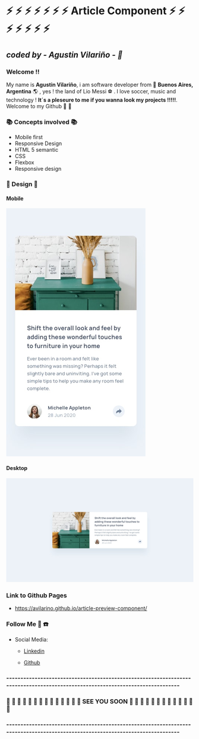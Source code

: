 # :zap: :zap: :zap: :zap: :zap: :zap: :zap: Article Component :zap: :zap: :zap: :zap: :zap: :zap: :zap:
## *coded by - **Agustin Vilariño** -  :saxophone:*

### Welcome !!
My name is **Agustin Vilariño**, i am software developer from :pushpin: **Buenos Aires, Argentina** :earth_americas: , yes ! the land of Lio Messi :soccer: .
I love soccer, music and technology ! **It´s a pleseure to me if you wanna look my projects !!!!!**.
Welcome to my Github  :wave: :wave:


### :books: Concepts involved :books:

* Mobile first
* Responsive Design
* HTML 5 semantic
* CSS
* Flexbox
* Responsive design


### :triangular_ruler: Design :triangular_ruler:

#### Mobile

![Screenshot](https://raw.githubusercontent.com/avilarino/article-html-css/master/assets/img/design/mobile-design.jpg)

#### Desktop

![Screenshot](https://raw.githubusercontent.com/avilarino/article-html-css/master/assets/img/design/desktop-design.jpg)


### Link to Github Pages
 * https://avilarino.github.io/article-preview-component/


### Follow Me :raised_hands: :telephone:  



* Social Media: 
  * [Linkedin](https://www.linkedin.com/in/agust%C3%ADn-vilari%C3%B1o-17914564/)

  * [Github](https://github.com/avilarino)


### ------------------------------------------------------------------------------------------------------------------------------
###  :wave: :wave: :wave: :wave: :wave: :wave: :wave: :wave: :wave: :wave: :wave: :wave: :wave: :wave: SEE YOU SOON :wave: :wave: :wave: :wave: :wave: :wave: :wave: :wave: :wave: :wave: :wave: :wave: :wave: 
### ------------------------------------------------------------------------------------------------------------------------------